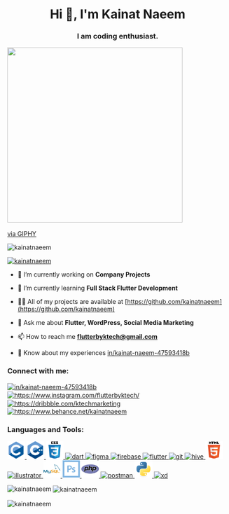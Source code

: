 <h1 align="center">Hi 👋, I'm Kainat Naeem</h1>
<h3 align="center">I am coding enthusiast.</h3>
<img src="https://giphy.com/embed/Qc0BxWM9TxljvJug2x" width="400" height="400" frameBorder="0" class="giphy-embed" allowFullScreen><p><a href="https://giphy.com/gifs/support-technical-Qc0BxWM9TxljvJug2x">via GIPHY</a></p>
<p align="left"> <img src="https://komarev.com/ghpvc/?username=kainatnaeem&label=Profile%20views&color=0e75b6&style=flat" alt="kainatnaeem" /> </p>

<p align="left"> <a href="https://github.com/ryo-ma/github-profile-trophy"><img src="https://github-profile-trophy.vercel.app/?username=kainatnaeem" alt="kainatnaeem" /></a> </p>

- 🔭 I’m currently working on **Company Projects**

- 🌱 I’m currently learning **Full Stack Flutter Development**

- 👨‍💻 All of my projects are available at [https://github.com/kainatnaeem](https://github.com/kainatnaeem)

- 💬 Ask me about **Flutter, WordPress, Social Media Marketing**

- 📫 How to reach me **flutterbyktech@gmail.com**

- 📄 Know about my experiences [in/kainat-naeem-47593418b](in/kainat-naeem-47593418b)

<h3 align="left">Connect with me:</h3>
<p align="left">
<a href="https://linkedin.com/in/in/kainat-naeem-47593418b" target="blank"><img align="center" src="https://raw.githubusercontent.com/rahuldkjain/github-profile-readme-generator/master/src/images/icons/Social/linked-in-alt.svg" alt="in/kainat-naeem-47593418b" height="30" width="40" /></a>
<a href="https://instagram.com/https://www.instagram.com/flutterbyktech/" target="blank"><img align="center" src="https://raw.githubusercontent.com/rahuldkjain/github-profile-readme-generator/master/src/images/icons/Social/instagram.svg" alt="https://www.instagram.com/flutterbyktech/" height="30" width="40" /></a>
<a href="https://dribbble.com/https://dribbble.com/ktechmarketing" target="blank"><img align="center" src="https://raw.githubusercontent.com/rahuldkjain/github-profile-readme-generator/master/src/images/icons/Social/dribbble.svg" alt="https://dribbble.com/ktechmarketing" height="30" width="40" /></a>
<a href="https://www.behance.net/https://www.behance.net/kainatnaeem" target="blank"><img align="center" src="https://raw.githubusercontent.com/rahuldkjain/github-profile-readme-generator/master/src/images/icons/Social/behance.svg" alt="https://www.behance.net/kainatnaeem" height="30" width="40" /></a>
</p>

<h3 align="left">Languages and Tools:</h3>
<p align="left"> <a href="https://www.cprogramming.com/" target="_blank" rel="noreferrer"> <img src="https://raw.githubusercontent.com/devicons/devicon/master/icons/c/c-original.svg" alt="c" width="40" height="40"/> </a> <a href="https://www.w3schools.com/cpp/" target="_blank" rel="noreferrer"> <img src="https://raw.githubusercontent.com/devicons/devicon/master/icons/cplusplus/cplusplus-original.svg" alt="cplusplus" width="40" height="40"/> </a> <a href="https://www.w3schools.com/css/" target="_blank" rel="noreferrer"> <img src="https://raw.githubusercontent.com/devicons/devicon/master/icons/css3/css3-original-wordmark.svg" alt="css3" width="40" height="40"/> </a> <a href="https://dart.dev" target="_blank" rel="noreferrer"> <img src="https://www.vectorlogo.zone/logos/dartlang/dartlang-icon.svg" alt="dart" width="40" height="40"/> </a> <a href="https://www.figma.com/" target="_blank" rel="noreferrer"> <img src="https://www.vectorlogo.zone/logos/figma/figma-icon.svg" alt="figma" width="40" height="40"/> </a> <a href="https://firebase.google.com/" target="_blank" rel="noreferrer"> <img src="https://www.vectorlogo.zone/logos/firebase/firebase-icon.svg" alt="firebase" width="40" height="40"/> </a> <a href="https://flutter.dev" target="_blank" rel="noreferrer"> <img src="https://www.vectorlogo.zone/logos/flutterio/flutterio-icon.svg" alt="flutter" width="40" height="40"/> </a> <a href="https://git-scm.com/" target="_blank" rel="noreferrer"> <img src="https://www.vectorlogo.zone/logos/git-scm/git-scm-icon.svg" alt="git" width="40" height="40"/> </a> <a href="https://hive.apache.org/" target="_blank" rel="noreferrer"> <img src="https://www.vectorlogo.zone/logos/apache_hive/apache_hive-icon.svg" alt="hive" width="40" height="40"/> </a> <a href="https://www.w3.org/html/" target="_blank" rel="noreferrer"> <img src="https://raw.githubusercontent.com/devicons/devicon/master/icons/html5/html5-original-wordmark.svg" alt="html5" width="40" height="40"/> </a> <a href="https://www.adobe.com/in/products/illustrator.html" target="_blank" rel="noreferrer"> <img src="https://www.vectorlogo.zone/logos/adobe_illustrator/adobe_illustrator-icon.svg" alt="illustrator" width="40" height="40"/> </a> <a href="https://www.mysql.com/" target="_blank" rel="noreferrer"> <img src="https://raw.githubusercontent.com/devicons/devicon/master/icons/mysql/mysql-original-wordmark.svg" alt="mysql" width="40" height="40"/> </a> <a href="https://www.photoshop.com/en" target="_blank" rel="noreferrer"> <img src="https://raw.githubusercontent.com/devicons/devicon/master/icons/photoshop/photoshop-line.svg" alt="photoshop" width="40" height="40"/> </a> <a href="https://www.php.net" target="_blank" rel="noreferrer"> <img src="https://raw.githubusercontent.com/devicons/devicon/master/icons/php/php-original.svg" alt="php" width="40" height="40"/> </a> <a href="https://postman.com" target="_blank" rel="noreferrer"> <img src="https://www.vectorlogo.zone/logos/getpostman/getpostman-icon.svg" alt="postman" width="40" height="40"/> </a> <a href="https://www.python.org" target="_blank" rel="noreferrer"> <img src="https://raw.githubusercontent.com/devicons/devicon/master/icons/python/python-original.svg" alt="python" width="40" height="40"/> </a> <a href="https://www.adobe.com/products/xd.html" target="_blank" rel="noreferrer"> <img src="https://cdn.worldvectorlogo.com/logos/adobe-xd.svg" alt="xd" width="40" height="40"/> </a> </p>

<p><img align="left" src="https://github-readme-stats.vercel.app/api/top-langs?username=kainatnaeem&show_icons=true&locale=en&layout=compact" alt="kainatnaeem" /></p>

<p>&nbsp;<img align="center" src="https://github-readme-stats.vercel.app/api?username=kainatnaeem&show_icons=true&locale=en" alt="kainatnaeem" /></p>

<p><img align="center" src="https://github-readme-streak-stats.herokuapp.com/?user=kainatnaeem&" alt="kainatnaeem" /></p>
